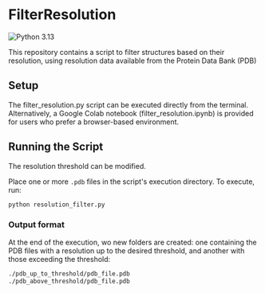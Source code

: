 
# FilterResolution
![Python 3.13](https://img.shields.io/static/v1?label=python&message=3.13&color=blue&style=flat-square)

This repository contains a script to filter structures based on their resolution, using resolution data available from the Protein Data Bank (PDB)

## Setup

The filter_resolution.py script can be executed directly from the terminal. Alternatively, a Google Colab notebook (filter_resolution.ipynb) is provided for users who prefer a browser-based environment.

## Running the Script

The resolution threshold can be modified.

Place one or more `.pdb` files in the script's execution directory. To execute, run:

```bash
python resolution_filter.py
```

### Output format

At the end of the execution, wo new folders are created: one containing the PDB files with a resolution up to the desired threshold, and another with those exceeding the threshold:
```bash
./pdb_up_to_threshold/pdb_file.pdb
./pdb_above_threshold/pdb_file.pdb
```
